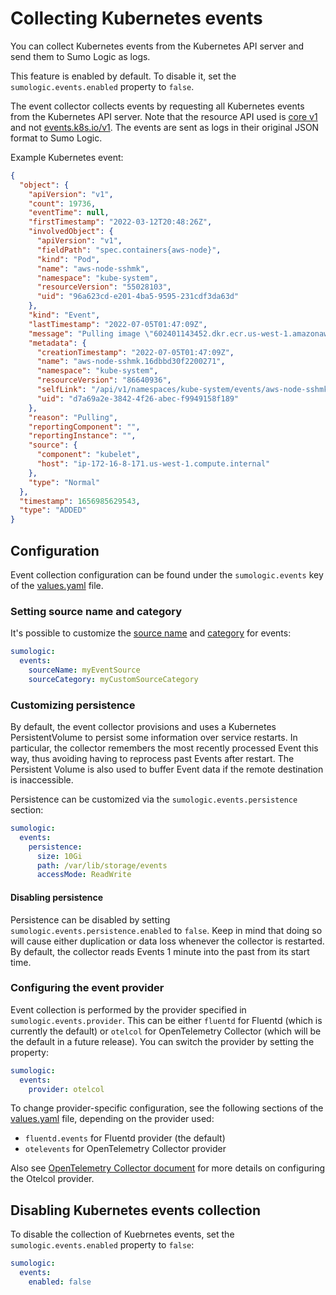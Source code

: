 # Collecting Kubernetes events

You can collect Kubernetes events from the Kubernetes API server and send them to Sumo Logic as logs.

This feature is enabled by default.
To disable it, set the `sumologic.events.enabled` property to `false`.

The event collector collects events by requesting all Kubernetes events from the Kubernetes API server.
Note that the resource API used is [core v1][event_v1_core] and not [events.k8s.io/v1][event_events_k8s_io].
The events are sent as logs in their original JSON format to Sumo Logic.

Example Kubernetes event:

```json
{
  "object": {
    "apiVersion": "v1",
    "count": 19736,
    "eventTime": null,
    "firstTimestamp": "2022-03-12T20:48:26Z",
    "involvedObject": {
      "apiVersion": "v1",
      "fieldPath": "spec.containers{aws-node}",
      "kind": "Pod",
      "name": "aws-node-sshmk",
      "namespace": "kube-system",
      "resourceVersion": "55028103",
      "uid": "96a623cd-e201-4ba5-9595-231cdf3da63d"
    },
    "kind": "Event",
    "lastTimestamp": "2022-07-05T01:47:09Z",
    "message": "Pulling image \"602401143452.dkr.ecr.us-west-1.amazonaws.com/amazon-k8s-cni:v1.7.5-eksbuild.1\"",
    "metadata": {
      "creationTimestamp": "2022-07-05T01:47:09Z",
      "name": "aws-node-sshmk.16dbbd30f2200271",
      "namespace": "kube-system",
      "resourceVersion": "86640936",
      "selfLink": "/api/v1/namespaces/kube-system/events/aws-node-sshmk.16dbbd30f2200271",
      "uid": "d7a69a2e-3842-4f26-abec-f9949158f189"
    },
    "reason": "Pulling",
    "reportingComponent": "",
    "reportingInstance": "",
    "source": {
      "component": "kubelet",
      "host": "ip-172-16-8-171.us-west-1.compute.internal"
    },
    "type": "Normal"
  },
  "timestamp": 1656985629543,
  "type": "ADDED"
}
```

## Configuration

Event collection configuration can be found under the `sumologic.events` key of the [values.yaml][values_yaml] file.

### Setting source name and category

It's possible to customize the [source name][source_name] and [category][source_category] for events:

```yaml
sumologic:
  events:
    sourceName: myEventSource
    sourceCategory: myCustomSourceCategory
```

### Customizing persistence

By default, the event collector provisions and uses a Kubernetes PersistentVolume to persist some information over service restarts.
In particular, the collector remembers the most recently processed Event this way, thus avoiding having to reprocess past Events
after restart. The Persistent Volume is also used to buffer Event data if the remote destination is inaccessible.

Persistence can be customized via the `sumologic.events.persistence` section:

```yaml
sumologic:
  events:
    persistence:
      size: 10Gi
      path: /var/lib/storage/events
      accessMode: ReadWrite
```

#### Disabling persistence

Persistence can be disabled by setting `sumologic.events.persistence.enabled` to `false`. Keep in mind that doing so will cause
either duplication or data loss whenever the collector is restarted. By default, the collector reads Events 1 minute into the past
from its start time.

### Configuring the event provider

Event collection is performed by the provider specified in `sumologic.events.provider`. This can be either `fluentd` for Fluentd (which is currently the default) or `otelcol` for OpenTelemetry Collector (which will be the default in a future release).
You can switch the provider by setting the property:

```yaml
sumologic:
  events:
    provider: otelcol
```

To change provider-specific configuration, see the following sections of the [values.yaml][values_yaml] file, depending on the provider used:

- `fluentd.events` for Fluentd provider (the default)
- `otelevents` for OpenTelemetry Collector provider

Also see [OpenTelemetry Collector document][otelcol_config] for more details on configuring the Otelcol provider.

## Disabling Kubernetes events collection

To disable the collection of Kuebrnetes events, set the `sumologic.events.enabled` property to `false`:

```yaml
sumologic:
  events:
    enabled: false
```

[event_v1_core]: https://kubernetes.io/docs/reference/generated/kubernetes-api/v1.24/#event-v1-core
[event_events_k8s_io]: https://kubernetes.io/docs/reference/generated/kubernetes-api/v1.24/#event-v1-events-k8s-io
[values_yaml]: ../helm/sumologic/values.yaml
[otelcol_config]: ./opentelemetry-collector.md#kubernetes-events
[source_category]: https://help.sumologic.com/docs/send-data/reference-information/metadata-naming-conventions/#Source_Categories
[source_name]: https://help.sumologic.com/docs/send-data/reference-information/metadata-naming-conventions/#Source_Name
